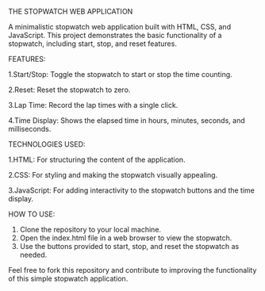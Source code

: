 
THE STOPWATCH WEB APPLICATION

A minimalistic stopwatch web application built with HTML, CSS, and JavaScript. This project demonstrates the basic functionality of a stopwatch, including start, stop, and reset features.

FEATURES:

1.Start/Stop: Toggle the stopwatch to start or stop the time counting.

2.Reset: Reset the stopwatch to zero.

3.Lap Time: Record the lap times with a single click.

4.Time Display: Shows the elapsed time in hours, minutes, seconds, and milliseconds.

 TECHNOLOGIES USED:
 
 1.HTML: For structuring the content of the application.
 
 2.CSS: For styling and making the stopwatch visually appealing.
 
 3.JavaScript: For adding interactivity to the stopwatch buttons and the time display.

 HOW TO USE:
 1. Clone the repository to your local machine.
2. Open the index.html file in a web browser to view the stopwatch.
3. Use the buttons provided to start, stop, and reset the stopwatch as needed.

Feel free to fork this repository and contribute to improving the functionality of this simple stopwatch application.
